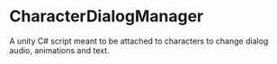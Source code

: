 # CharacterDialogManager
A unity C# script meant to be attached to characters to change dialog audio, animations and text.
